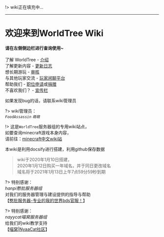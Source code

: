 !> wiki正在填充中...

* * *

# 欢迎来到WorldTree Wiki

#### 请在左侧侧边栏进行查询使用~

了解 WorldTree - [介绍](basic/introduce.md)    
了解更新内容 - [更新日志](world/MS1/update/update2.md)  
想长期游玩 - [审核](rule/gs.md)  
与其他玩家交流 - [玩家闲聊平台](basic/chat.md)  
帮助我们 - [职位申请](rule/apply.md)或[捐赠](other/donation.md)  
不喜欢我们？ - [宣传栏](basic/partner.md)

如果发现bug的话，请联系wiki管理员

?> wiki管理员：  
*`FoodAssassin`* *`萌萌`*

!> 这是`WorldTree`服务器组的专用wiki站点，  
如要查询minecraft游戏本身内容，  
请前往：[minecraft中文wiki站](https://minecraft-zh.gamepedia.com/Minecraft_Wiki)

本wiki是利用docsify进行搭建，利用github保存数据

> wiki于2020年1月10日搭建，  
2020年1月12日购买一年域名，并于同日更改域名  
域名将于2021年1月13日上午7点59分59秒到期

?> 特别感谢：  
*hanpi憨批服务器组*  
对我们的服务器管理与建设提供的指导与帮助  
【[憨批服务器-专业的我的世界bds官服！](https://www.mchanpi.cn:4433/)】  
  
?> 特别感谢：  
*nayycat喵窝服务器组*  
给我们的wiki教学支持  
【[喵窝|NyaaCat社区](https://www.nyaa.cat/)】
